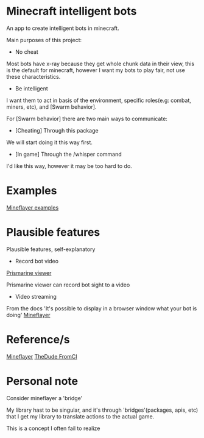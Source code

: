 # Minecraft intelligent bots

An app to create intelligent bots in minecraft.

Main purposes of this project:
- No cheat

Most bots have x-ray because they get whole chunk data in their view, this is the default for minecraft, however I want my bots to play fair, not use these characteristics.

- Be intelligent

I want them to act in basis of the environment, specific roles(e.g: combat, miners, etc), and [Swarm behavior].

For [Swarm behavior] there are two main ways to communicate:
* [Cheating]
Through this package

We will start doing it this way first.

* [In game]
Through the /whisper command

I'd like this way, however it may be too hard to do.

# Examples

[Mineflayer examples](https://github.com/PrismarineJS/mineflayer/tree/master/examples)

# Plausible features

Plausible features, self-explanatory

- Record bot video

[Prismarine viewer](https://github.com/PrismarineJS/prismarine-viewer)

Prismarine viewer can record bot sight to a video

- Video streaming

From the docs
'It's possible to display in a browser window what your bot is doing'
[Mineflayer](https://prismarinejs.github.io/mineflayer/#/)

# Reference/s

[Mineflayer](https://prismarinejs.github.io/mineflayer/#/)
[TheDude FromCI](https://www.youtube.com/watch?v=Giu0ADA5uo8)

# Personal note

Consider mineflayer a 'bridge'

My library hast to be singular, and it's through 'bridges'(packages, apis, etc) that I get my library to translate actions to the actual game.

This is a concept I often fail to realize

